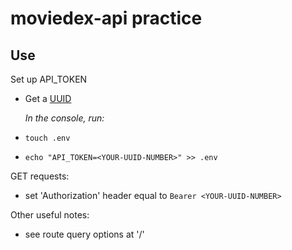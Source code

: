 # moviedex-api practice

## Use
Set up API_TOKEN
- Get a [UUID](https://www.uuidgenerator.net/)

    _In the console, run:_
- `touch .env`
- `echo "API_TOKEN=<YOUR-UUID-NUMBER>" >> .env`

GET requests:
- set 'Authorization' header equal to `Bearer <YOUR-UUID-NUMBER>`

Other useful notes:
- see route query options at '/'